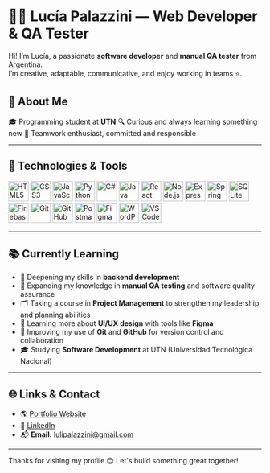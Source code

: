 # 👩‍💻 Lucía Palazzini — Web Developer & QA Tester

Hi! I’m Lucía, a passionate **software developer** and **manual QA tester** from Argentina.  
I’m creative, adaptable, communicative, and enjoy working in teams ⭐.

## 🌱 About Me

🎓 Programming student at **UTN**
🔍 Curious and always learning something new
🤝 Teamwork enthusiast, committed and responsible

---

## 🔧 Technologies & Tools

<p align="left">
  <img src="https://cdn.jsdelivr.net/gh/devicons/devicon/icons/html5/html5-original.svg" height="40" alt="HTML5" />
  <img src="https://cdn.jsdelivr.net/gh/devicons/devicon/icons/css3/css3-original.svg" height="40" alt="CSS3" />
  <img src="https://cdn.jsdelivr.net/gh/devicons/devicon/icons/javascript/javascript-original.svg" height="40" alt="JavaScript" />
  <img src="https://cdn.jsdelivr.net/gh/devicons/devicon/icons/python/python-original.svg" height="40" alt="Python" />
  <img src="https://cdn.jsdelivr.net/gh/devicons/devicon/icons/csharp/csharp-original.svg" height="40" alt="C#" />
  <img src="https://cdn.jsdelivr.net/gh/devicons/devicon/icons/java/java-original.svg" height="40" alt="Java" />
  <img src="https://cdn.jsdelivr.net/gh/devicons/devicon/icons/react/react-original.svg" height="40" alt="React" />
  <img src="https://cdn.jsdelivr.net/gh/devicons/devicon/icons/nodejs/nodejs-original.svg" height="40" alt="Node.js" />
  <img src="https://cdn.jsdelivr.net/gh/devicons/devicon/icons/express/express-original.svg" height="40" alt="Express" />
  <img src="https://cdn.jsdelivr.net/gh/devicons/devicon/icons/spring/spring-original.svg" height="40" alt="Spring Boot" />
  <img src="https://cdn.jsdelivr.net/gh/devicons/devicon/icons/sqlite/sqlite-original.svg" height="40" alt="SQLite" />
  <img src="https://cdn.jsdelivr.net/gh/devicons/devicon/icons/firebase/firebase-plain.svg" height="40" alt="Firebase" />
  <img src="https://cdn.jsdelivr.net/gh/devicons/devicon/icons/git/git-original.svg" height="40" alt="Git" />
  <img src="https://cdn.jsdelivr.net/gh/devicons/devicon/icons/github/github-original.svg" height="40" alt="GitHub" />
  <img src="https://cdn.jsdelivr.net/gh/devicons/devicon/icons/postman/postman-original.svg" height="40" alt="Postman" />
  <img src="https://cdn.jsdelivr.net/gh/devicons/devicon/icons/figma/figma-original.svg" height="40" alt="Figma" />
  <img src="https://cdn.jsdelivr.net/gh/devicons/devicon/icons/wordpress/wordpress-original.svg" height="40" alt="WordPress" />
  <img src="https://cdn.jsdelivr.net/gh/devicons/devicon/icons/vscode/vscode-original.svg" height="40" alt="VSCode" />
</p>

---

## 📚 Currently Learning

- 🧠 Deepening my skills in **backend development**
- 🧪 Expanding my knowledge in **manual QA testing** and software quality assurance
- 🗂️ Taking a course in **Project Management** to strengthen my leadership and planning abilities
- 🎨 Learning more about **UI/UX design** with tools like **Figma**
- 🐙 Improving my use of **Git** and **GitHub** for version control and collaboration
- 🎓 Studying **Software Development** at UTN (Universidad Tecnológica Nacional)

---

## 🌐 Links & Contact

- 🌎 [Portfolio Website](https://portfolio-tau-rosy-43.vercel.app/)
- 💼 [LinkedIn](https://www.linkedin.com/in/lucia-palazzini/)
- 📬 **Email:** [lulipalazzini@gmail.com](mailto:lulipalazzini@gmail.com)

---

Thanks for visiting my profile 😊 Let's build something great together!
